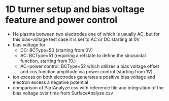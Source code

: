 # 1D turner setup and bias voltage feature and power control
- He plasma between two electrodes one of which is usually AC, but for this bias-voltage test case it is set to AC or DC starting at 0V
- bias voltage for
  - DC: BCType=50 (starting from 0V)
  - AC: BCType=51 (requiring a refstate to define the sinusoidal function, starting from 10.)
  - AC+power control: BCType=52 which utilizes a bias voltage offset and cos function amplitude via power control (starting from 1V)
- ion excess on both electrodes generates a positive bias voltage and electron excess a negative potential
- comparison of PartAnalyze.csv with reference file and integration of the bias voltage over time from SurfaceAnalyze.csv
